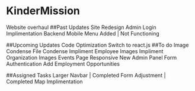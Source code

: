 # KinderMission
Website overhaul
##Past Updates
Site Redesign
Admin Login Implimentation
Backend 
Mobile Menu Added | Not Functioning

##Upcoming Updates
Code Optimization
Switch to react.js
##To do
Image Condense
File Condense
Impliment Employee Images
Impliment Organization Images
Events Page Responsive
New Admin Panel
Form Authentication
Add Employment Opportunities

##Assigned Tasks
Larger Navbar | Completed
Form Adjustment | Completed
Map Implimentation
